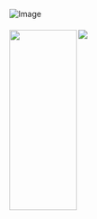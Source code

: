 
![Image](https://github.com/user-attachments/assets/a2896b6d-4b7b-4d5a-87e2-0f0ee85fb8d5)




<h5 align="left">
<img src="https://github.com/user-attachments/assets/d65cd818-2fc3-4150-9571-a73c3679f1fe" width="120" height="320" align="left"></img> <img src="https://komarev.com/ghpvc/?username=kagefumiw&color=33252E&plastic&label=⠀cuties(⁠≧⁠▽⁠≦"></img><br>
